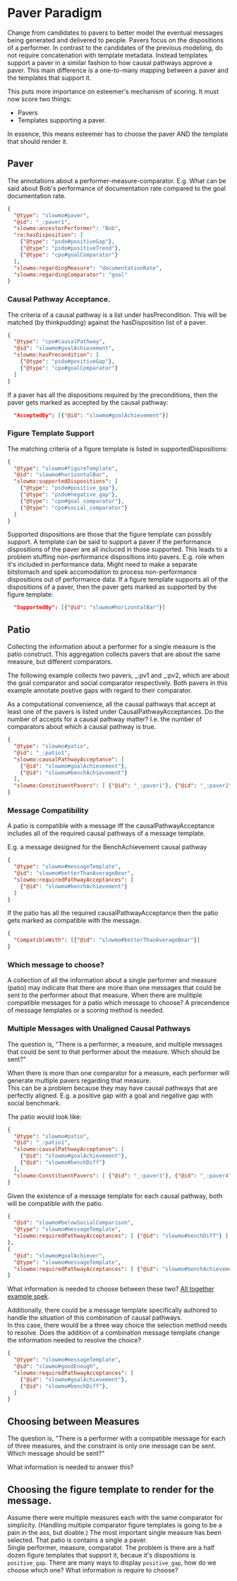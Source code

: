 # Paver Paradigm

Change from candidates to pavers to better model the eventual messages being generated and delivered to people.
Pavers focus on the dispositions of a performer.
In contrast to the candidates of the previous modeliing, do not require concatenation with template metadata.
Instead templates support a paver in a similar fashion to how causal pathways approve a paver.
This main difference is a one-to-many mapping between a paver and the templates that support it.

This puts more importance on esteemer's mechanism of scoring.
It must now score two things:

  - Pavers
  - Templates supporting a paver.

In essence, this means esteemer has to choose the paver AND the template that should render it.

## Paver
The annotations about a performer-measure-comparator.
E.g. What can be said about Bob's performance of documentation rate compared to the goal documentation rate.
```json
{
  "@type": "slowmo#paver",
  "@id": "_:paver1",
  "slowmo:ancestorPerformer": "Bob",
  "ro:hasDisposition": [
    {"@type": "psdo#positiveGap"},
    {"@type": "psdo#positiveTrend"},
    {"@type": "cpo#goalComparator"}
  ],
  "slowmo:regardingMeasure": "documentationRate",
  "slowmo:regardingComparator": "goal"
}
```

### Causal Pathway Acceptance.
The criteria of a causal pathway is a list under hasPrecondition.
This will be matched (by thinkpudding) against the hasDisposition list of a paver.
```json
{
  "@type": "cpo#causalPathway",
  "@id": "slowmo#goalAchievement",
  "slowmo:hasPrecondition": [
    {"@type": "psdo#positiveGap"},
    {"@type": "cpo#goalComparator"}
  ]
}
```

If a paver has all the dispositions required by the preconditions, then the paver gets marked as accepted by the causal pathway:

```json
  "AcceptedBy": [{"@id": "slowmo#goalAchievement"}]
```

### Figure Template Support
The matching criteria of a figure template is listed in supportedDispositions:
```json
{
  "@type": "slowmo#figureTemplate",
  "@id": "slowmo#horizontalBar",
  "slowmo:supportedDispositions": [
    {"@type": "psdo#positive_gap"},
    {"@type": "psdo#negative_gap"},
    {"@type": "cpo#goal_comparator"},
    {"@type": "cpo#social_comparator"}
  ]
}
```
Supported dispositions are those that the figure template can possibly support.
A template can be said to support a paver if the performance dispositions of the paver are all incluced in those supported.
This leads to a problem stuffing non-performance dispositions into pavers.  E.g. role when it's included in performance data.
Might need to make a separate bitstomach and spek accomodation to process non-performance dispositions out of performance data.
If a figure template supports all of the dispositions of a paver, then the paver gets marked as supported by the figure template:

```json
  "SupportedBy": [{"@id": "slowmo#horizontalBar"}]
```

## Patio

Collecting the information about a performer for a single measure is the patio construct.
This aggregation collects pavers that are about the same measure, but different comparators.

The following example collects two pavers, \_:pv1 and \_:pv2, which are about the goal comparator and social comparator respectively.
Both pavers in this example annotate postive gaps with regard to their comparator.

As a computational convenience, all the causal pathways that accept at least one of the pavers is listed under CausalPathwayAcceptances.
Do the number of accepts for a causal pathway matter?  I.e. the number of comparators about which a causal pathway is true.

```json
{
  "@type": "slowmo#patio",
  "@id": "_:patio1",
  "slowmo:causalPathwayAcceptance": [
    {"@id": "slowmo#goalAchievement"},
    {"@id": "slowmo#benchAchievement"}
  ],
  "slowmo:ConstituentPavers": [ {"@id": "_:paver1"}, {"@id": "_:paver2"} ]
}
```

### Message Compatibility
A patio is compatible with a message iff the causalPathwayAcceptance includes all of the required causal pathways of a message template.

E.g. a message designed for the BenchAchievement causal pathway
```json
{
  "@type": "slowmo#messageTemplate",
  "@id": "slowmo#betterThanAverageBear",
  "slowmo:requiredPathwayAcceptances": [
    {"@id": "slowmo#benchAchievement"}
  ]
}
```
If the patio has all the required causalPathwayAcceptance then the patio gets marked as compatible with the message.

```json
{
  "CompatibleWith": [{"@id": "slowmo#betterThanAverageBear"}]
}
```

### Which message to choose?
A collection of all the information about a single performer and measure (patio) may indicate that there are more than one messages that could be sent to the performer about that measure.
When there are mulitiple compatible messages for a patio which message to choose?
A precendence of message templates or a scoring method is needed.

### Multiple Messages with Unaligned Causal Pathways
The question is, "There is a performer, a measure, and multiple messages that could be sent to that performer about the measure.  Which should be sent?"

When there is more than one comparator for a measure, each performer will generate multiple pavers regarding that measure.  
This can be a problem because they may have causal pathways that are perfectly aligned.  E.g. a positive gap with a goal and negative gap with social benchmark.

The patio would look like:
```json
{
  "@type": "slowmo#patio",
  "@id": "_:patio1",
  "slowmo:causalPathwayAcceptance": [
    {"@id": "slowmo#goalAchievement"},
    {"@id": "slowmo#benchDiff"}
  ],
  "slowmo:ConstituentPavers": [ {"@id": "_:paver3"}, {"@id": "_:paver4"} ]
}
```

Given the existence of a message template for each causal pathway, both will be compatible with the patio.
```json
{
  "@id": "slowmo#belowSocialComparison",
  "@type": "slowmo#messageTemplate",
  "slowmo:requiredPathwayAcceptances": [ {"@id": "slowmo#benchDiff"} ]
},
{
  "@id": "slowmo#goalAchiever",
  "@type": "slowmo#messageTemplate",
  "slowmo:requiredPathwayAcceptances": [ {"@id": "slowmo#benchAchievement"} ]
}
```
What information is needed to choose between these two? [All together example spek](paver_example.json).

Additionally, there could be a message template specifically authored to handle the situation of this combination of causal pathways.  
In this case, there would be a three way choice the selection method needs to resolve. 
Does the addition of a combination message template change the information needed to resolve the choice?
```json
{
  "@type": "slowmo#messageTemplate",
  "@id": "slowmo#goodEnough",
  "slowmo:requiredPathwayAcceptances": [ 
    {"@id": "slowmo#goalAchievement"},
    {"@id": "slowmo#benchDiff"},
  ]
}
```

## Choosing between Measures
The question is, "There is a performer with a compatible message for each of three measures, and the constraint is only one message can be sent.  Which message should be sent?"

What information is needed to answer this?

## Choosing the figure template to render for the message.
Assume there were multiple measures each with the same comparator for simplicity.
(Handling multiple comparator figure templates is going to be a pain in the ass, but doable.)
The most important single measure has been selected.
That patio is contains a single a paver.  
Single performer, measure, comparator.
The problem is there are a half dozen figure templates that support it, becaue it's dispositions is `positive_gap`.
There are many ways to display `positive_gap`, how do we choose which one?
What information is require to choose?

